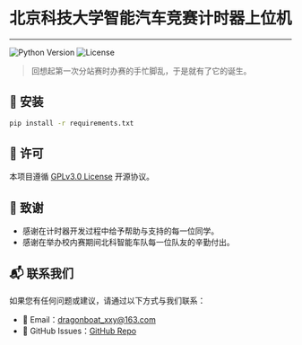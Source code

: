 # 北京科技大学智能汽车竞赛计时器上位机

---

![Python Version](https://img.shields.io/badge/python-%3E%3D%203.11-blue)
![License](https://img.shields.io/badge/license-GPLv3-blue)

> 回想起第一次分站赛时办赛的手忙脚乱，于是就有了它的诞生。

## 🚀 安装
```bash
pip install -r requirements.txt
```

## 🧾 许可
本项目遵循 [GPLv3.0 License](https://www.gnu.org/licenses/gpl-3.0.html) 开源协议。

## 🙌 致谢
- 感谢在计时器开发过程中给予帮助与支持的每一位同学。
- 感谢在举办校内赛期间北科智能车队每一位队友的辛勤付出。

## 📬 联系我们

如果您有任何问题或建议，请通过以下方式与我们联系：

- 📧 Email：dragonboat_xxy@163.com
- 🐙 GitHub Issues：[GitHub Repo](https://github.com/Xiangyuan-Xie/USTBSmartCarRaceTimerUpper/issues)
